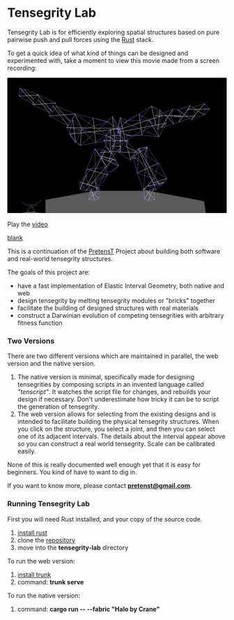 # Tensegrity Lab

Tensegrity Lab is for efficiently exploring spatial structures based on
pure pairwise push and pull forces using the [Rust](https://www.rust-lang.org/) stack.

To get a quick idea of what kind of things can be designed and experimented with, take a moment to view this movie made from a screen recording:

![tommy](tommy.png)

Play the [video](https://vimeo.com/806029888)

<a href="https://vimeo.com/806029888" target="_blank">blank</a>

This is a continuation of the [PretensT](https://pretenst.com/) Project about building both software and real-world tensegrity structures.

The goals of this project are:

* have a fast implementation of Elastic Interval Geometry, both native and web
* design tensegrity by melting tensegrity modules or "bricks" together
* facilitate the building of designed structures with real materials
* construct a Darwinian evolution of competing tensegrities with arbitrary fitness function

### Two Versions

There are two different versions which are maintained in parallel, the web version and the native version.

1. The native version is minimal, specifically made for designing tensegrities by composing scripts in an invented language called *"tenscript"*. It watches the script file for changes, and rebuilds your design if necessary. Don't underestimate how tricky it can be to script the generation of tensegrity.
1. The web version allows for selecting from the existing designs and is intended to facilitate building the physical tensegrity structures. When you click on the structure, you select a joint, and then you can select one of its adjacent intervals. The details about the interval appear above so you can construct a real world tensegrity. Scale can be calibrated easily.

None of this is really documented well enough yet that it is easy for beginners. You kind of have to want to dig in.

If you want to know more, please contact **pretenst@gmail.com**. 

### Running Tensegrity Lab

First you will need Rust installed, and your copy of the source code.

1. [install rust](https://www.rust-lang.org/tools/install)
1. clone the [repository](https://github.com/elastic-interval/tensegrity-lab.git)
1. move into the **tensegrity-lab** directory

To run the web version:

1. [install trunk](https://trunkrs.dev/guide/getting-started/installation.html)
1. command: **trunk serve**

To run the native version:

1. command: **cargo run -- --fabric "Halo by Crane"**

